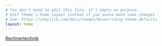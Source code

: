 ```yaml
---
# You don't need to edit this file, it's empty on purpose.
# Edit theme's home layout instead if you wanna make some changes
# See: https://jekyllrb.com/docs/themes/#overriding-theme-defaults
layout: home
---
```

[Rechnertechnik](Semester_4/Rechnertechnik/2018-02-13_rechnertechnik.html)
